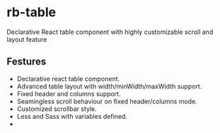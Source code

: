 # rb-table

Declarative React table component with highly customizable scroll and layout feature

## Festures
- Declarative react table component.
- Advanced table layout with width/minWidth/maxWidth support.
- Fixed header and columns support.
- Seamingless scroll behaviour on fixed header/columns mode.  
- Customized scrollbar style.
- Less and Sass with variables defined.
- 